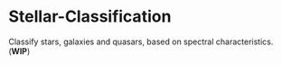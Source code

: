 # Stellar-Classification
Classify stars, galaxies and quasars, based on spectral characteristics. (**WIP**)
